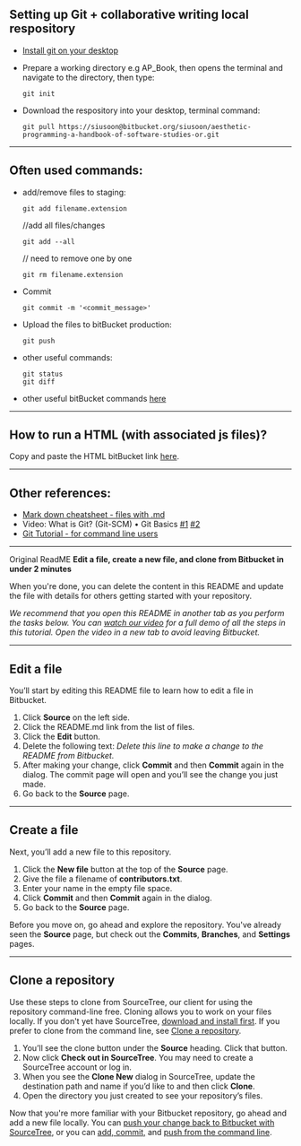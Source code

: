 ## Setting up Git + collaborative writing local respository 
* [Install git on your desktop](https://git-scm.com/book/en/v2/Getting-Started-Installing-Git)
* Prepare a working directory e.g AP_Book, then opens the terminal and navigate to the directory, then type: 
  
  ```
  git init
  ```

* Download the respository into your desktop, terminal command:

  ```
  git pull https://siusoon@bitbucket.org/siusoon/aesthetic-programming-a-handbook-of-software-studies-or.git
  ```
  
--- 
## Often used commands:
* add/remove files to staging:

  ```
  git add filename.extension
  ```
  //add all files/changes
  ```
  git add --all
  ```
  // need to remove one by one
  ```
  git rm filename.extension
  ```
  
* Commit 

  ```
  git commit -m '<commit_message>'
  ```
  
* Upload the files to bitBucket production:

  ```
  git push 
  ```
  
* other useful commands:
  
  ```
  git status
  git diff    
  ```
  
* other useful bitBucket commands [here](https://confluence.atlassian.com/bitbucketserver/basic-git-commands-776639767.html)

---

## How to run a HTML (with associated js files)? 

Copy and paste the HTML bitBucket link [here](https://raw.githack.com/).

---

## Other references:
- [Mark down cheatsheet - files with .md](https://guides.github.com/features/mastering-markdown/)
- Video: What is Git? (Git-SCM) • Git Basics [#1](https://www.youtube.com/watch?v=8oRjP8yj2Wo&list=PLg7s6cbtAD165JTRsXh8ofwRw0PqUnkVH) [#2](https://www.youtube.com/watch?v=uhtzxPU7Bz0&index=2&list=PLg7s6cbtAD165JTRsXh8ofwRw0PqUnkVH)
- [Git Tutorial - for command line users](https://try.github.io/levels/1/challenges/1)

---

Original ReadME
**Edit a file, create a new file, and clone from Bitbucket in under 2 minutes**

When you're done, you can delete the content in this README and update the file with details for others getting started with your repository.

*We recommend that you open this README in another tab as you perform the tasks below. You can [watch our video](https://youtu.be/0ocf7u76WSo) for a full demo of all the steps in this tutorial. Open the video in a new tab to avoid leaving Bitbucket.*

---

## Edit a file

You’ll start by editing this README file to learn how to edit a file in Bitbucket.

1. Click **Source** on the left side.
2. Click the README.md link from the list of files.
3. Click the **Edit** button.
4. Delete the following text: *Delete this line to make a change to the README from Bitbucket.*
5. After making your change, click **Commit** and then **Commit** again in the dialog. The commit page will open and you’ll see the change you just made.
6. Go back to the **Source** page.

---

## Create a file

Next, you’ll add a new file to this repository.

1. Click the **New file** button at the top of the **Source** page.
2. Give the file a filename of **contributors.txt**.
3. Enter your name in the empty file space.
4. Click **Commit** and then **Commit** again in the dialog.
5. Go back to the **Source** page.

Before you move on, go ahead and explore the repository. You've already seen the **Source** page, but check out the **Commits**, **Branches**, and **Settings** pages.

---

## Clone a repository

Use these steps to clone from SourceTree, our client for using the repository command-line free. Cloning allows you to work on your files locally. If you don't yet have SourceTree, [download and install first](https://www.sourcetreeapp.com/). If you prefer to clone from the command line, see [Clone a repository](https://confluence.atlassian.com/x/4whODQ).

1. You’ll see the clone button under the **Source** heading. Click that button.
2. Now click **Check out in SourceTree**. You may need to create a SourceTree account or log in.
3. When you see the **Clone New** dialog in SourceTree, update the destination path and name if you’d like to and then click **Clone**.
4. Open the directory you just created to see your repository’s files.

Now that you're more familiar with your Bitbucket repository, go ahead and add a new file locally. You can [push your change back to Bitbucket with SourceTree](https://confluence.atlassian.com/x/iqyBMg), or you can [add, commit,](https://confluence.atlassian.com/x/8QhODQ) and [push from the command line](https://confluence.atlassian.com/x/NQ0zDQ).